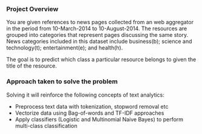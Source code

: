 ### Project Overview

 You are given references to news pages collected from an web aggregator in the period from 10-March-2014 to 10-August-2014. The resources are grouped into categories that represent pages discussing the same story. News categories included in this dataset include business(b); science and technology(t); entertainment(e); and health(h).

The goal is to predict which class a particular resource belongs to given the title of the resource.


### Approach taken to solve the problem

 Solving it will reinforce the following concepts of text analytics:

- Preprocess text data with tokenization, stopword removal etc
- Vectorize data using Bag-of-words and TF-IDF approaches
- Apply classifiers (Logistic and Multinomial Naive Bayes) to perform multi-class classification


